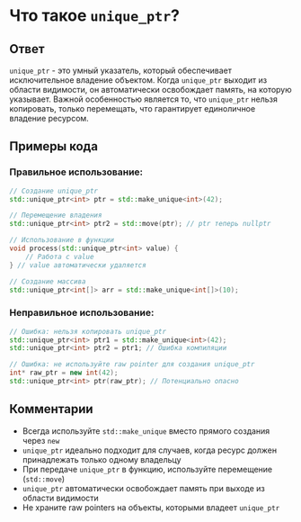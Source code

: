 # Что такое `unique_ptr`?

## Ответ
`unique_ptr` - это умный указатель, который обеспечивает исключительное владение объектом. Когда `unique_ptr` выходит из области видимости, он автоматически освобождает память, на которую указывает. Важной особенностью является то, что `unique_ptr` нельзя копировать, только перемещать, что гарантирует единоличное владение ресурсом.

## Примеры кода

### Правильное использование:
```cpp
// Создание unique_ptr
std::unique_ptr<int> ptr = std::make_unique<int>(42);

// Перемещение владения
std::unique_ptr<int> ptr2 = std::move(ptr); // ptr теперь nullptr

// Использование в функции
void process(std::unique_ptr<int> value) {
    // Работа с value
} // value автоматически удаляется

// Создание массива
std::unique_ptr<int[]> arr = std::make_unique<int[]>(10);
```

### Неправильное использование:
```cpp
// Ошибка: нельзя копировать unique_ptr
std::unique_ptr<int> ptr1 = std::make_unique<int>(42);
std::unique_ptr<int> ptr2 = ptr1; // Ошибка компиляции

// Ошибка: не используйте raw pointer для создания unique_ptr
int* raw_ptr = new int(42);
std::unique_ptr<int> ptr(raw_ptr); // Потенциально опасно
```

## Комментарии
- Всегда используйте `std::make_unique` вместо прямого создания через `new`
- `unique_ptr` идеально подходит для случаев, когда ресурс должен принадлежать только одному владельцу
- При передаче `unique_ptr` в функцию, используйте перемещение (`std::move`)
- `unique_ptr` автоматически освобождает память при выходе из области видимости
- Не храните raw pointers на объекты, которыми владеет `unique_ptr` 